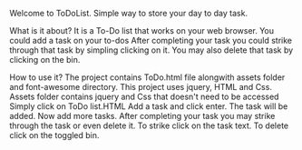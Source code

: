 Welcome to ToDoList. Simple way to store your day to day task.

What is it about?
It is a To-Do list that works on your web browser.
You could add a task on your to-dos
After completing your task you could strike through that task by simpling clicking on it.
You may also delete that task by clicking on the bin.

How to use it?
The project contains ToDo.html file alongwith assets folder and font-awesome directory.
This project uses jquery, HTML and Css.
Assets folder contains jquery and Css that doesn't need to be accessed
Simply click on ToDo list.HTML
Add a task and click enter.
The task will be added.
Now add more tasks.
After completing your task you may strike through the task or even delete it.
To strike click on the task text.
To delete click on the toggled bin.

